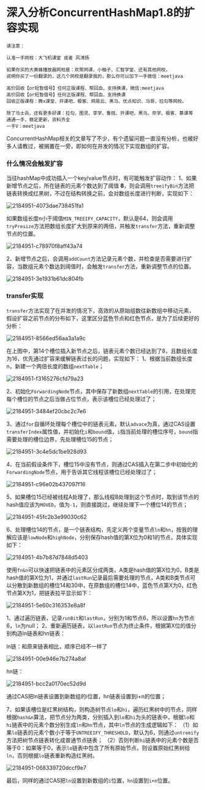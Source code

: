 # 深入分析ConcurrentHashMap1.8的扩容实现



```
请注意：

认准一手网校：大飞机课堂 或者 风清扬

如果你买的大黄蜂播放器网校是：欢聚网课、小柚子、汇智学堂、还有其他网校，
说明你买了一份翻录的，这几个网校是翻录我的，那么你可以加下一手微信：meetjava

高价回收【or短暂借号】任何正版课程、帮回血、支持换课，微信:meetjava
高价回收【or短暂借号】任何正版课程、帮回血、支持换课
回收正版课程：腾x课堂、开课吧、极客、网易云、黑马、优点知识、马哥、拉勾等网校。

除了马士兵、还有更多好课：拉勾、图灵、享学、鲁班、开课吧、黑马、奈学、极客、慕课等
通通一手，稳定更新，资料齐全
一手V：meetjava
```



ConcurrentHashMap相关的文章写了不少，有个遗留问题一直没有分析，也被好多人请教过，被搁置在一旁，即如何在并发的情况下实现数组的扩容。

### 什么情况会触发扩容

当往hashMap中成功插入一个key/value节点时，有可能触发扩容动作：
1、如果新增节点之后，所在链表的元素个数达到了阈值 **8**，则会调用`treeifyBin`方法把链表转换成红黑树，不过在结构转换之前，会对数组长度进行判断，实现如下：

![2184951-4073dae738451fa1](深入分析ConcurrentHashMap1.8的扩容实现.assets/2184951-4073dae738451fa1.png)

如果数组长度n小于阈值`MIN_TREEIFY_CAPACITY`，默认是64，则会调用`tryPresize`方法把数组长度扩大到原来的两倍，并触发`transfer`方法，重新调整节点的位置。

![2184951-c78970f8aff43a74](深入分析ConcurrentHashMap1.8的扩容实现.assets/2184951-c78970f8aff43a74.png)

2、新增节点之后，会调用`addCount`方法记录元素个数，并检查是否需要进行扩容，当数组元素个数达到阈值时，会触发`transfer`方法，重新调整节点的位置。

![2184951-3e1931b61dc804fb](深入分析ConcurrentHashMap1.8的扩容实现.assets/2184951-3e1931b61dc804fb.png)

### transfer实现

`transfer`方法实现了在并发的情况下，高效的从原始组数往新数组中移动元素，假设扩容之前节点的分布如下，这里区分蓝色节点和红色节点，是为了后续更好的分析：

![2184951-8566ed56aa3a1a9c](深入分析ConcurrentHashMap1.8的扩容实现.assets/2184951-8566ed56aa3a1a9c.png)

在上图中，第14个槽位插入新节点之后，链表元素个数已经达到了8，且数组长度为16，优先通过扩容来缓解链表过长的问题，实现如下：
1、根据当前数组长度n，新建一个两倍长度的数组`nextTable`；

![2184951-f3165276cfd79a23](深入分析ConcurrentHashMap1.8的扩容实现.assets/2184951-f3165276cfd79a23.png)

2、初始化`ForwardingNode`节点，其中保存了新数组`nextTable`的引用，在处理完每个槽位的节点之后当做占位节点，表示该槽位已经处理过了；

![2184951-3484ef20cbc2c7e6](深入分析ConcurrentHashMap1.8的扩容实现.assets/2184951-3484ef20cbc2c7e6.png)

3、通过`for`自循环处理每个槽位中的链表元素，默认`advace`为真，通过CAS设置`transferIndex`属性值，并初始化`i`和`bound`值，`i`指当前处理的槽位序号，`bound`指需要处理的槽位边界，先处理槽位15的节点；

![2184951-3c4e5dc1be928d93](深入分析ConcurrentHashMap1.8的扩容实现.assets/2184951-3c4e5dc1be928d93.png)

4、在当前假设条件下，槽位15中没有节点，则通过CAS插入在第二步中初始化的`ForwardingNode`节点，用于告诉其它线程该槽位已经处理过了；

![2184951-c96e02b437097f16](深入分析ConcurrentHashMap1.8的扩容实现.assets/2184951-c96e02b437097f16.png)

5、如果槽位15已经被线程A处理了，那么线程B处理到这个节点时，取到该节点的hash值应该为`MOVED`，值为`-1`，则直接跳过，继续处理下一个槽位14的节点；

![2184951-45fc2b3e99030c62](深入分析ConcurrentHashMap1.8的扩容实现.assets/2184951-45fc2b3e99030c62.png)

6、处理槽位14的节点，是一个链表结构，先定义两个变量节点`ln`和`hn`，按我的理解应该是`lowNode`和`highNode`，分别保存hash值的第X位为0和1的节点，具体实现如下：

![2184951-4b7b87d7848d5403](深入分析ConcurrentHashMap1.8的扩容实现.assets/2184951-4b7b87d7848d5403.png)

使用`fn&n`可以快速把链表中的元素区分成两类，A类是hash值的第X位为0，B类是hash值的第X位为1，并通过`lastRun`记录最后需要处理的节点，A类和B类节点可以分散到新数组的槽位14和30中，在原数组的槽位14中，蓝色节点第X为0，红色节点第X为1，把链表拉平显示如下：

![2184951-5e60c316353e8a8f](深入分析ConcurrentHashMap1.8的扩容实现.assets/2184951-5e60c316353e8a8f.png)



1、通过遍历链表，记录`runBit`和`lastRun`，分别为1和节点6，所以设置`hn`为节点6，`ln`为null；
2、重新遍历链表，以`lastRun`节点为终止条件，根据第X位的值分别构造ln链表和hn链表：

ln链：和原来链表相比，顺序已经不一样了

![2184951-00e946e7b274a8af](深入分析ConcurrentHashMap1.8的扩容实现.assets/2184951-00e946e7b274a8af.png)



hn链：

![2184951-bcc2a0170ec52d9d](深入分析ConcurrentHashMap1.8的扩容实现.assets/2184951-bcc2a0170ec52d9d.png)



通过CAS把ln链表设置到新数组的i位置，hn链表设置到i+n的位置；

7、如果该槽位是红黑树结构，则构造树节点`lo`和`hi`，遍历红黑树中的节点，同样根据`hash&n`算法，把节点分为两类，分别插入到`lo`和`hi`为头的链表中，根据`lo`和`hi`链表中的元素个数分别生成`ln`和`hn`节点，其中`ln`节点的生成逻辑如下：
（1）如果`lo`链表的元素个数小于等于`UNTREEIFY_THRESHOLD`，默认为6，则通过`untreeify`方法把树节点链表转化成普通节点链表；
（2）否则判断`hi`链表中的元素个数是否等于0：如果等于0，表示`lo`链表中包含了所有原始节点，则设置原始红黑树给`ln`，否则根据`lo`链表重新构造红黑树。

![2184951-068339720dccf9e7](深入分析ConcurrentHashMap1.8的扩容实现.assets/2184951-068339720dccf9e7.png)

最后，同样的通过CAS把`ln`设置到新数组的`i`位置，`hn`设置到`i+n`位置。